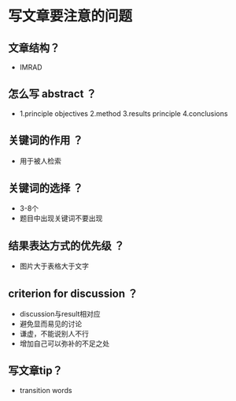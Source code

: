 # 写文章要注意的问题
## 文章结构？
* IMRAD
## 怎么写 abstract ？
* 1.principle objectives 2.method 3.results principle 4.conclusions
## 关键词的作用 ？
* 用于被人检索
## 关键词的选择 ？
* 3-8个
* 题目中出现关键词不要出现
## 结果表达方式的优先级 ？
* 图片大于表格大于文字
## criterion for discussion ？
* discussion与result相对应
* 避免显而易见的讨论
* 谦虚，不能说别人不行
* 增加自己可以弥补的不足之处
## 写文章tip？
* transition words
